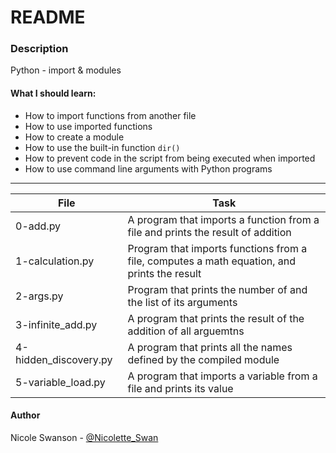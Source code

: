 # README

### Description
Python - import & modules
#### What I should learn:
- How to import functions from another file
- How to use imported functions
- How to create a module
- How to use the built-in function `dir()`
- How to prevent code in the script from being executed when imported
- How to use command line arguments with Python programs
---
File | Task
-----|-----
0-add.py | A program that imports a function from a file and prints the result of addition
1-calculation.py | Program that imports functions from a file, computes a math equation, and prints the result
2-args.py | Program that prints the number of and the list of its arguments
3-infinite\_add.py | A program that prints the result of the addition of all arguemtns
4-hidden\_discovery.py | A program that prints all the names defined by the compiled module
5-variable\_load.py | A program that imports a variable from a file and prints its value

#### Author
Nicole Swanson - [@Nicolette_Swan](https://twitter.com/Nicolette_Swan)

